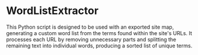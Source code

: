 # WordListExtractor
This Python script is designed to be used with an exported site map, generating a custom word list from the terms found within the site's URLs. It processes each URL by removing unnecessary parts and splitting the remaining text into individual words, producing a sorted list of unique terms.
